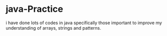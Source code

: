 # java-Practice
i have done lots of codes in java specifically those important to improve my understanding of arrays, strings and patterns.

